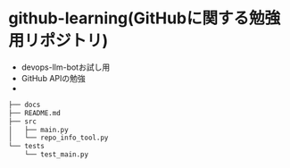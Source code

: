 # github-learning(GitHubに関する勉強用リポジトリ)
- devops-llm-botお試し用
- GitHub APIの勉強
- 

```bash
├── docs
├── README.md
├── src
│   ├── main.py
│   └── repo_info_tool.py
└── tests
    └── test_main.py
```
